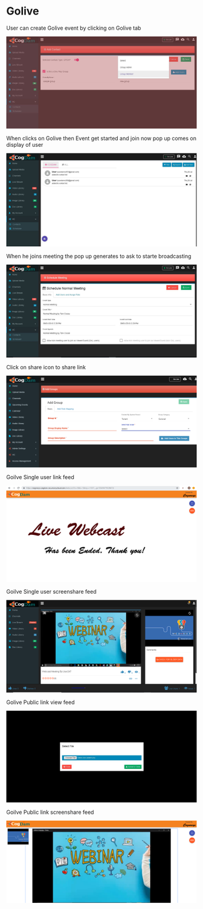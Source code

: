 # Golive

User can create Golive event by clicking on Golive tab 

![](.gitbook/assets/image%20%2836%29.png)

When clicks on Golive then Event get started and join now pop up comes on display of user

![](.gitbook/assets/image%20%28190%29.png)

When he joins meeting the pop up generates to ask to starte broadcasting 

![](.gitbook/assets/image%20%2833%29.png)

Click on share icon to share  link

![](.gitbook/assets/image%20%2815%29.png)

Goilve Single user link feed

![](.gitbook/assets/image%20%28131%29.png)

Goilve Single user screenshare feed

![](.gitbook/assets/microsoftteams-image-3.png)

Golive Public link view feed

![](.gitbook/assets/image%20%28140%29.png)

Goilve Public link screenshare feed

![](.gitbook/assets/microsoftteams-image-4.png)











